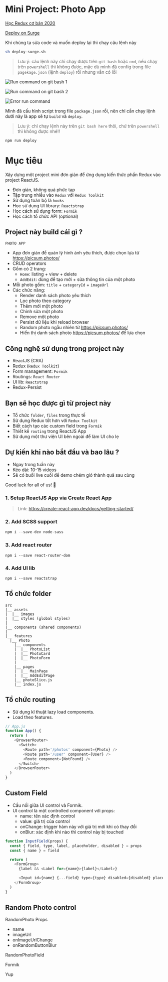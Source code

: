 # Mini Project: Photo App

[Học Redux cơ bản 2020](https://tinyurl.com/2zpob73a)

[Deploy on Surge](https://duynghiadev-photo-app.surge.sh/photos)

Khi chúng ta sửa code và muốn deploy lại thì chạy câu lệnh này

```bash
sh deploy-surge.sh
```

> Lưu ý: câu lệnh này chỉ chạy được trên `git bash` hoặc `cmd`, nếu chạy trên `powershell` thì không được, mặc dù mình đã config trong file `pagekage.json` (lệnh `deploy`) rồi nhưng vẫn có lỗi

![Run command on git bash 1](image-1.png)

![Run command on git bash 2](image-2.png)

![Error run command](image.png)

Mình đã cấu hình script trong file `package.json` rồi, nên chỉ cần chạy lệnh dưới này là app sẽ tự `build` và `deploy`.

> Lưu ý: chỉ chạy lệnh này trên `git bash here` thôi, chứ trên `powershell` thì không được nhé!!

```bash
npm run deploy
```

# Mục tiêu

Xây dựng một project mini đơn giản để ứng dụng kiến thức phần Redux vào project ReactJS.

- Đơn giản, không quá phức tạp
- Tập trung nhiều vào `Redux` với `Redux Toolkit`
- Sử dụng toàn bộ là `hooks`
- Học sử dụng UI library: `Reactstrap`
- Học cách sử dụng form: `Formik`
- Học cách tổ chức API (optional)

## Project này build cái gì ?

`PHOTO APP`

- App đơn giản để quản lý hình ảnh yêu thích, được chọn lựa từ https://picsum.photos/
- CRUD operators
- Gồm có 2 trang:
  - `Home`: listing + view + delete
  - `AddEdit`: dùng để tạo mới + sửa thông tin của một photo
- Mỗi photo gồm: `title` + `categoryId` + `imageUrl`
- Các chức năng:
  - Render danh sách photo yêu thích
  - Lọc photo theo category
  - Thêm mới một photo
  - Chỉnh sửa một photo
  - Remove một photo
  - Persist dữ liệu khi reload browser
  - Random photo ngẫu nhiên từ https://picsum.photos/
  - Hiển thị danh sách photo https://picsum.photos/ để lựa chọn

## Công nghệ sử dụng trong project này

- ReactJS (CRA)
- Redux (`Redux Toolkit`)
- Form management: `Formik`
- Routings: `React Router`
- UI lib: `Reactstrap`
- Redux-Persist

## Bạn sẽ học được gì từ project này

- Tổ chức `folder`, `files` trong thực tế
- Sử dụng Redux tốt hơn với `Redux Toolkit`
- Biết cách tạo các custom field trong `Formik`
- Thiết kế `routing` trong ReactJS App
- Sử dụng một thư viện UI bên ngoài để làm UI cho lẹ

## Dự kiến khi nào bắt đầu và bao lâu ?

- Ngay trong tuần này
- Kéo dài: 10-15 videos
- Sẽ có buổi live cuối để demo chém gió thành quả sau cùng

Good luck for all of us! 💖

### 1. Setup ReactJS App via Create React App

> Link: https://create-react-app.dev/docs/getting-started/

### 2. Add SCSS support

```js
npm i --save-dev node-sass
```

### 3. Add react router

```
npm i --save react-router-dom
```

### 4. Add UI lib

```
npm i --save reactstrap
```

## Tổ chức folder

```
src
|__ assets
|  |__ images
|  |__ styles (global styles)
|
|__ components (shared components)
|
|__ features
  |__ Photo
    |__ components
    |  |__ PhotoList
    |  |__ PhotoCard
    |  |__ PhotoForm
    |
    |__ pages
    |  |__ MainPage
    |  |__ AddEditPage
    |__ photoSlice.js
    |__ index.js
```

## Tổ chức routing

- Sử dụng kĩ thuật lazy load components.
- Load theo features.

```js
// App.js
function App() {
  return (
    <BrowserRouter>
      <Switch>
        <Route path='/photos' component={Photo} />
        <Route path='/user' component={User} />
        <Route component={NotFound} />
      </Switch>
    </BrowserRouter>
  )
}
```

## Custom Field

- Cầu nối giữa UI control và Formik.
- UI control là một controlled component với props:
  - name: tên xác định control
  - value: giá trị của control
  - onChange: trigger hàm này với giá trị mới khi có thay đổi
  - onBlur: xác định khi nào thì control này bị touched

```js
function InputField(props) {
  const { field, type, label, placeholder, disabled } = props
  const { name } = field

  return (
    <FormGroup>
      {label && <Label for={name}>{label}</Label>}

      <Input id={name} {...field} type={type} disabled={disabled} placeholder={placeholder} />
    </FormGroup>
  )
}
```

## Random Photo control

RandomPhoto Props

- name
- imageUrl
- onImageUrlChange
- onRandomButtonBlur

RandomPhotoField

Formik

Yup
